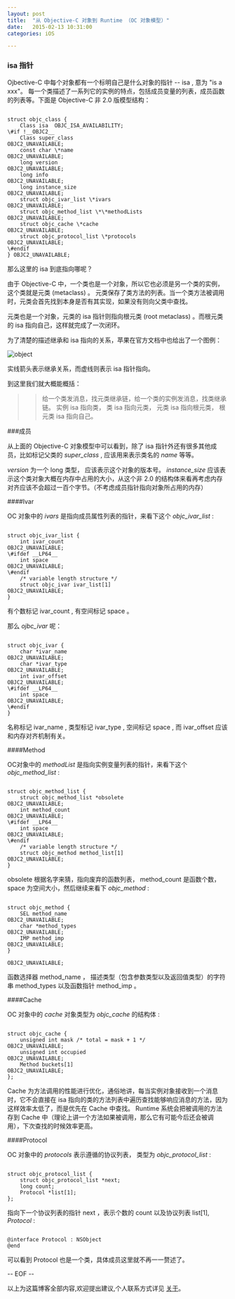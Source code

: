 ```yaml
---
layout: post
title:  "从 Objective-C 对象到 Runtime （OC 对象模型）"
date:   2015-02-13 10:31:00
categories: iOS

---
```


### isa 指针

Ojbective-C 中每个对象都有一个标明自己是什么对象的指针 -- isa , 意为 "is a xxx"。 每一个类描述了一系列它的实例的特点，包括成员变量的列表，成员函数的列表等。下面是 Objective-C 非 2.0 版模型结构：

```

struct objc_class {
    Class isa  OBJC_ISA_AVAILABILITY;
\#if !__OBJC2__
    Class super_class                                        OBJC2_UNAVAILABLE;
    const char \*name                                         OBJC2_UNAVAILABLE;
    long version                                             OBJC2_UNAVAILABLE;
    long info                                                OBJC2_UNAVAILABLE;
    long instance_size                                       OBJC2_UNAVAILABLE;
    struct objc_ivar_list \*ivars                             OBJC2_UNAVAILABLE;
    struct objc_method_list \*\*methodLists                    OBJC2_UNAVAILABLE;
    struct objc_cache \*cache                                 OBJC2_UNAVAILABLE;
    struct objc_protocol_list \*protocols                     OBJC2_UNAVAILABLE;
\#endif
} OBJC2_UNAVAILABLE;

```

那么这里的 isa 到底指向哪呢？

由于 Objective-C 中，一个类也是一个对象，所以它也必须是另一个类的实例，这个类就是元类 (metaclass) 。 元类保存了类方法的列表。当一个类方法被调用时，元类会首先找到本身是否有其实现，如果没有则向父类中查找。

元类也是一个对象，元类的 isa 指针则指向根元类 (root metaclass) 。而根元类的 isa 指向自己，这样就完成了一次闭环。

为了清楚的描述继承和 isa 指向的关系，苹果在官方文档中也给出了一个图例：

![object](http://cn.cocos2d-x.org/uploads/20141018/1413628797629491.png)

实线箭头表示继承关系，而虚线则表示 isa 指针指向。

到这里我们就大概能概括：

>>给一个类发消息，找元类继承链，给一个类的实例发消息，找类继承链。 实例 isa 指向类， 类 isa 指向元类， 元类 isa 指向根元类，  根元类 isa 指向自己。

###成员

从上面的 Objective-C 对象模型中可以看到，除了 isa 指针外还有很多其他成员，比如标记父类的 *super_class* , 应该用来表示类名的 *name* 等等。

*version* 为一个 long 类型， 应该表示这个对象的版本号。
*instance_size* 应该表示这个类对象大概在内存中占用的大小，从这个非 2.0 的结构体来看再考虑内存对齐应该不会超过一百个字节。（不考虑成员指针指向对象所占用的内存）

####Ivar

OC 对象中的 *ivars* 是指向成员属性列表的指针，来看下这个 *objc_ivar_list* :

```

struct objc_ivar_list {
    int ivar_count                                           OBJC2_UNAVAILABLE;
\#ifdef __LP64__
    int space                                                OBJC2_UNAVAILABLE;
\#endif
    /* variable length structure */
    struct objc_ivar ivar_list[1]                            OBJC2_UNAVAILABLE;
}    

```

有个数标记 ivar_count , 有空间标记 space 。

那么 *ojbc_ivar* 呢：

```

struct objc_ivar {
    char *ivar_name                                          OBJC2_UNAVAILABLE;
    char *ivar_type                                          OBJC2_UNAVAILABLE;
    int ivar_offset                                          OBJC2_UNAVAILABLE;
\#ifdef __LP64__
    int space                                                OBJC2_UNAVAILABLE;
\#endif
}    

```

名称标记 ivar_name , 类型标记 ivar_type , 空间标记 space , 而 ivar_offset 应该和内存对齐机制有关。

####Method

OC对象中的 *methodList* 是指向实例变量列表的指针，来看下这个 *objc_method_list* :

```

struct objc_method_list {
    struct objc_method_list *obsolete                        OBJC2_UNAVAILABLE;
    int method_count                                         OBJC2_UNAVAILABLE;
\#ifdef __LP64__
    int space                                                OBJC2_UNAVAILABLE;
\#endif
    /* variable length structure */
    struct objc_method method_list[1]                        OBJC2_UNAVAILABLE;
}

```

obsolete 根据名字来猜，指向废弃的函数列表， method_count 是函数个数， space 为空间大小，然后继续来看下 *objc_method* :

```

struct objc_method {
    SEL method_name                                          OBJC2_UNAVAILABLE;
    char *method_types                                       OBJC2_UNAVAILABLE;
    IMP method_imp                                           OBJC2_UNAVAILABLE;
} 
                                                           OBJC2_UNAVAILABLE;
```

函数选择器 method_name ， 描述类型（包含参数类型以及返回值类型）的字符串 method_types 以及函数指针 method_imp 。
 
####Cache

OC 对象中的 *cache* 对象类型为 *objc_cache* 的结构体 :

```

struct objc_cache {
    unsigned int mask /* total = mask + 1 */                 OBJC2_UNAVAILABLE;
    unsigned int occupied                                    OBJC2_UNAVAILABLE;
    Method buckets[1]                                        OBJC2_UNAVAILABLE;
};

```

Cache 为方法调用的性能进行优化，通俗地讲，每当实例对象接收到一个消息时，它不会直接在 isa 指向的类的方法列表中遍历查找能够响应消息的方法，因为这样效率太低了，而是优先在 Cache 中查找。 Runtime 系统会把被调用的方法存到 Cache 中（理论上讲一个方法如果被调用，那么它有可能今后还会被调用），下次查找的时候效率更高。

####Protocol

OC 对象中的 *protocols* 表示遵循的协议列表， 类型为 *objc_protocol_list* :

```

struct objc_protocol_list {
    struct objc_protocol_list *next;
    long count;
    Protocol *list[1];
};

```

指向下一个协议列表的指针 next ，表示个数的 count 以及协议列表 list[1], *Protocol* :

```

@interface Protocol : NSObject
@end

```

可以看到 Protocol 也是一个类，具体成员这里就不再一一赘述了。

-- EOF --

以上为这篇博客全部内容,欢迎提出建议,个人联系方式详见 [关于](http://rannie.github.io/about)。
